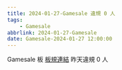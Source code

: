 ```yaml
---
title: 2024-01-27-Gamesale 違規 0 人
tags:
    - Gamesale
abbrlink: 2024-01-27-Gamesale
date: Gamesale-2024-01-27 12:00:00
---
```

Gamesale 板 [板規連結](https://www.ptt.cc/bbs/Gossiping/M.1637425085.A.07D.html)
昨天違規 0 人
